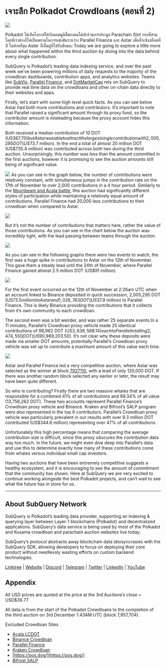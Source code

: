 # เจาะลึก Polkadot Crowdloans (ตอนที่ 2)

![](https://miro.medium.com/max/1400/0*MqQhXJbmnfMSqf-8)

Polkadot ได้เปิดโอกาสให้กับคอมมูนิตี้ของตนได้เข้าร่วมการประมูล Parachain Slot รอบที่สาม โดยที่เราต่างก็ได้เป็นพยานในการแข่งขันระหว่าง Parallel Finance และ Astar เพื่อที่จะชิงสล็อตที่ 3 ในท้ายที่สุด Aster ก็เป็นผู้ที่ได้รับชัยชนะ Today we are going to explore a little more about what happened within the third auction by diving into the data behind every single contribution.

SubQuery is Polkadot’s leading data indexing service, and over the past week we’ve been powering millions of daily requests to the majority of the crowdloan dashboards, contribution apps, and analytics websites. Teams like [SubVis](https://www.subvis.io/), [Parallel Finance](https://parallel.fi/), and [DotMarketCap](https://dotmarketcap.com/) rely on SubQuery to provide real time data on the crowdloans and other on-chain data directly to their websites and apps.

Firstly, let’s start with some high level quick facts. As you can see below Astar had both more contributions and contributors. It’s important to note that Parallel raised a significant amount through its proxy fund, so the contributor amount is misleading because the proxy account hides this information.

Both received a median contribution of 10 DOT (US$367.70) but Astar was able to attract the largest single contribution with 2,005,295 DOT (US$73.7 million). In the end a total of almost 20 million DOT (US$735.4 million) was contributed across both two during the third auction. Unsurprisingly, this number was less than the amount committed in the first auctions, however it is promising to see the auction amounts still being of significant value.

![](https://miro.medium.com/max/1920/1*cHMt10lANsqtkLYHCv6iWg.png) As you can see in the graph below, the number of contributions were relatively constant, with simultaneous jumps in the contribution rate on the 17th of November to over 2,000 contributions in a 4 hour period. Similarly to the [Moonbeam and Acala battle](./20211124-polkadot-crowdloans.md), this auction had significantly different styles of participation while maintaining a relatively equal amount of contributions. Parallel Finance had 20,000 less contributions to their crowdloan when compared to Astar.

![](https://miro.medium.com/max/1920/0*QLdNkyaQBBj3L9Eu)

But it’s not the number of contributions that matters here, rather the value of those contributions. As you can see in the chart below the auction was incredibly tight, with the lead passing between teams through the auction.

![](https://miro.medium.com/max/1920/0*AGGfB2oBSwoplGhv)

As you can see in the following graphs there were two events to watch, the first was a huge spike in contributions to Astar on the 12th of November. This gave them a steady lead until the 24th of November, where Parallel Finance gained almost 2.5 million DOT (US$91 million).

![](https://miro.medium.com/max/1920/0*UK4Drn6LXcjebF_V)

For the first event occurred on the 12th of November at 2:26am UTC when an account linked to Binance deposited in quick succession, 2,005,295 DOT (US$73.5 million) to Astar and 1,026,763 DOT (US$37.9 million) to Parallel Finance. This is likely Binance providing the contributions that it collects from it’s own community to each crowdloan.

The second even was a bit weirder, and was rather 25 separate events.In a 11 minutes, Parallel’s Crowdloan proxy vehicle made 25 identical contributions of 98,982 DOT (US$3,639,568.14) each to Parallel totalling 2,474,550 DOT (US$90,989,203.50). It’s not clear why these deposits were made via smaller DOT amounts, potentially Parallel’s Crowdloan proxy vehicle was set up to contribute a maximum amount of this value each time.

![](https://miro.medium.com/max/1920/0*ZErTVoVAvSJvaIsL)

Astar and Parallel Finance led a very competitive auction, where Astar was selected as the winner at block [7927110](https://polkadot.subscan.io/block/7927110), with a lead of only 120,000 DOT. If there was another random block selected any earlier or later, the result may have been quite different.

So who is contributing? Firstly there are two massive whales that are responsible for a combined 41% of all contributions and 69.34% of all value (13,756,262 DOT). These two accounts represent Parallel Finance’s Crowdloan proxy vehicle and Binance. Kraken and Bifrost’s SALP program were also represented in the top 6 contributors. Parallel’s Crowdloan proxy vehicle was particularly prevalent in our results with over 9.3 million DOT contributed (US$344.6 million) representing over 47% of all contributions.

Unfortunately this high percentage means that comparing the average contribution size is difficult, since this proxy obscures the contribution data way too much. In the future, we might even dive deep into Parallel’s data and use this to determine exactly how many of these contributions come from whales versus individual small cap investors.

Having two auctions that have been extremely competitive suggests a healthy ecosystem, and it is encouraging to see the amount of commitment that the community has shown. Here at SubQuery we are very excited to continue working alongside the best Polkadot projects, and can’t wait to see what the future has in store for us.

---

## About SubQuery Network

SubQuery is Polkadot’s leading data provider, supporting an indexing & querying layer between Layer-1 blockchains (Polkadot) and decentralized applications. SubQuery’s data service is being used by most of the Polkadot and Kusama crowdloan and parachain auction websites live today.

SubQuery’s protocol abstracts away blockchain data idiosyncrasies with the SubQuery SDK, allowing developers to focus on deploying their core product without needlessly wasting efforts on custom backend technologies.

​​​​[Linktree](https://linktr.ee/subquerynetwork) | [Website](https://subquery.network/) | [Discord](https://discord.com/invite/78zg8aBSMG) | [Telegram](https://t.me/subquerynetwork) | [Twitter](https://twitter.com/subquerynetwork) | [LinkedIn](https://www.linkedin.com/company/subquery) | [YouTube](https://www.youtube.com/channel/UCi1a6NUUjegcLHDFLr7CqLw)

## Appendix

All USD prices are quoted at the price at the 3rd Auctions’s close = USD$36.77

All data is from the start of the Polkadot Crowdloans to the completion of the third auction on 3rd December 1.43AM UTC (block 7,957,704).

Excluded Crowdloan Sites

- [Acala LCDOT](https://medium.com/acalanetwork/acala-liquid-crowdloan-dot-lcdot-launch-on-polkadot-f28d8f561157)
- [Binance Crowdloan](https://www.binance.com/en/dotslot)
- [Parallel Finance](https://crowdloan.parallel.fi/#/auction/polkadot)
- [Kraken Crowdloan](https://www.kraken.com/learn/parachain-auctions)
- [https://pos.dog/](https://pos.dog/)
- [Bifrost SALP](https://medium.com/bifrost-finance/bifrost-announces-slot-auction-liquidity-protocol-salp-weekly-report-51-57a7f69aad34)
